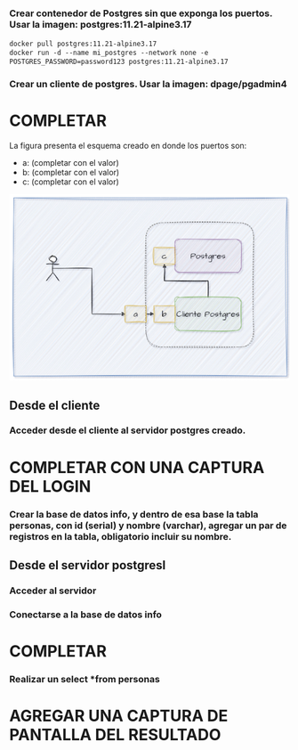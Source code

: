 ### Crear contenedor de Postgres sin que exponga los puertos. Usar la imagen: postgres:11.21-alpine3.17

```
docker pull postgres:11.21-alpine3.17
docker run -d --name mi_postgres --network none -e POSTGRES_PASSWORD=password123 postgres:11.21-alpine3.17
```

### Crear un cliente de postgres. Usar la imagen: dpage/pgadmin4

# COMPLETAR

La figura presenta el esquema creado en donde los puertos son:
- a: (completar con el valor)
- b: (completar con el valor)
- c: (completar con el valor)

![Imagen](imagenes/esquema-ejercicio3.PNG)

## Desde el cliente
### Acceder desde el cliente al servidor postgres creado.
# COMPLETAR CON UNA CAPTURA DEL LOGIN
### Crear la base de datos info, y dentro de esa base la tabla personas, con id (serial) y nombre (varchar), agregar un par de registros en la tabla, obligatorio incluir su nombre.

## Desde el servidor postgresl
### Acceder al servidor
### Conectarse a la base de datos info
# COMPLETAR
### Realizar un select *from personas
# AGREGAR UNA CAPTURA DE PANTALLA DEL RESULTADO
